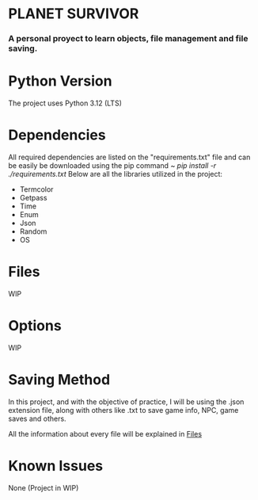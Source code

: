 # PLANET SURVIVOR

  

### A personal proyect to learn objects, file management and file saving.

  

# Python Version

The project uses Python 3.12 (LTS)

# Dependencies

All required dependencies are listed on the "requirements.txt" file and can be easily be downloaded using the pip command *~ pip install -r ./requirements.txt*
Below are all the libraries utilized in the project:
- Termcolor
- Getpass
- Time
- Enum
- Json
- Random
- OS

# Files
WIP

# Options
WIP

# Saving Method
In this project, and with the objective of practice, I will be using the .json extension file, along with others like .txt to save game info, NPC, game saves and others.

All the information about every file will be explained in [Files](https://github.com/VanimacionYT/Planet-Survivor/blob/main/ReadMe.md#Files)

# Known Issues
None (Project in WIP)